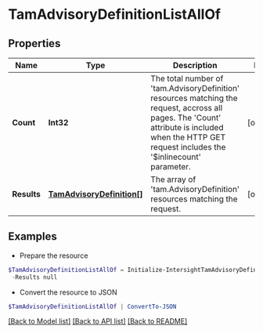 # TamAdvisoryDefinitionListAllOf
## Properties

Name | Type | Description | Notes
------------ | ------------- | ------------- | -------------
**Count** | **Int32** | The total number of &#39;tam.AdvisoryDefinition&#39; resources matching the request, accross all pages. The &#39;Count&#39; attribute is included when the HTTP GET request includes the &#39;$inlinecount&#39; parameter. | [optional] 
**Results** | [**TamAdvisoryDefinition[]**](TamAdvisoryDefinition.md) | The array of &#39;tam.AdvisoryDefinition&#39; resources matching the request. | [optional] 

## Examples

- Prepare the resource
```powershell
$TamAdvisoryDefinitionListAllOf = Initialize-IntersightTamAdvisoryDefinitionListAllOf  -Count null `
 -Results null
```

- Convert the resource to JSON
```powershell
$TamAdvisoryDefinitionListAllOf | ConvertTo-JSON
```

[[Back to Model list]](../README.md#documentation-for-models) [[Back to API list]](../README.md#documentation-for-api-endpoints) [[Back to README]](../README.md)

